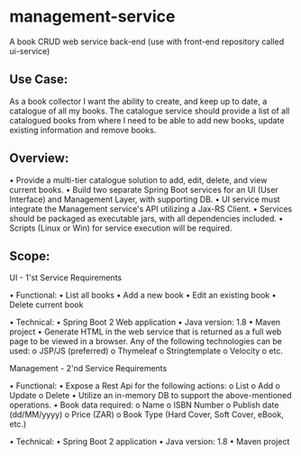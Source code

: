 # management-service
A book CRUD web service back-end (use with front-end repository called ui-service)

Use Case:
---------
As a book collector I want the ability to create, and keep up to date, a catalogue of all my books. The catalogue service should provide a list of all catalogued books
from where I need to be able to add new books, update existing information and remove books.

Overview:
--------
• Provide a multi-tier catalogue solution to add, edit, delete, and view current books.
• Build two separate Spring Boot services for an UI (User Interface) and Management Layer, with supporting DB.
• UI service must integrate the Management service's API utilizing a Jax-RS Client.
• Services should be packaged as executable jars, with all dependencies included.
• Scripts (Linux or Win) for service execution will be required.

Scope:
------
UI - 1'st Service Requirements

• Functional:
• List all books
• Add a new book
• Edit an existing book
• Delete current book

• Technical:
• Spring Boot 2 Web application
• Java version: 1.8
• Maven project
• Generate HTML in the web service that is returned as a full web page to be viewed in a browser. Any of the
following technologies can be used:
  o JSP/JS (preferred)
  o Thymeleaf
  o Stringtemplate
  o Velocity
  o etc.

Management - 2'nd Service Requirements

• Functional:
• Expose a Rest Api for the following actions:
  o List
  o Add
  o Update
  o Delete
• Utilize an in-memory DB to support the above-mentioned operations.
• Book data required:
  o Name
  o ISBN Number
  o Publish date (dd/MM/yyyy)
  o Price (ZAR)
  o Book Type (Hard Cover, Soft Cover, eBook, etc.)

• Technical:
• Spring Boot 2 application
• Java version: 1.8
• Maven project
